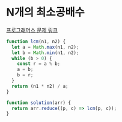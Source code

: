 # N개의 최소공배수

[프로그래머스 문제 링크](https://programmers.co.kr/learn/courses/30/lessons/12953)

```javascript
function lcm(n1, n2) {
  let a = Math.max(n1, n2);
  let b = Math.min(n1, n2);
  while (b > 0) {
    const r = a % b;
    a = b;
    b = r;
  }
  return (n1 * n2) / a;
}

function solution(arr) {
  return arr.reduce((p, c) => lcm(p, c));
}
```
